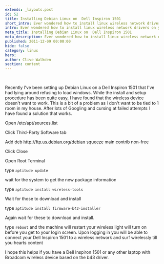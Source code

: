 ```yaml
---
extends: _layouts.post
id: 52
title: Installing Debian Linux on  Dell Inspiron 1501
short_intro: Ever wondered how to install linux wireless network drivers on your Dell Inspiron 1501.
intro: Ever wondered how to install linux wireless network drivers on your Dell Inspiron 1501. I've recently given it a go and succeeded. Follow this guide and you'll soon have your laptop running smoothly.
meta_title: Installing Debian Linux on  Dell Inspiron 1501
meta_description: Ever wondered how to install linux wireless network drivers on your Dell Inspiron 1501.
published: 2011-12-09 00:00:00
hide: false
category: linux
hero:
author: Clive Walkden
section: content
---
```


<p>&nbsp;</p>

Recently I've been setting up Debian Linux on a Dell Inspiron 1501 that I've had lying around refusing to load windows. While the install and setup procedure has been quite easy, I have found that the wireless device doesn't want to work. This is a bit of a problem as I don't want to be tied to 1 room in my house. After lots of Googling and cursing at failed attempts I have found a solution that works.

Open /etc/apt/sources.list

Click Third-Party Software tab

Add deb http://ftp.us.debian.org/debian squeeze main contrib non-free

Click Close

Open Root Terminal

type `aptitude update`

wait for the system to get the new package information

type `aptitude install wireless-tools`

Wait for those to download and install

type `aptitude install firmware-b43-installer`

Again wait for these to download and install.

type `reboot` and the machine will restart your wireless light will turn on before you get to your login screen. Upon logging in you will be able to connect your Dell Inspiron 1501 to a wireless network and surf wirelessly till you hearts content

I hope this helps if you have a Dell Inspiron 1501 or any other laptop with Broadcom wireless device based on the b43 driver.
